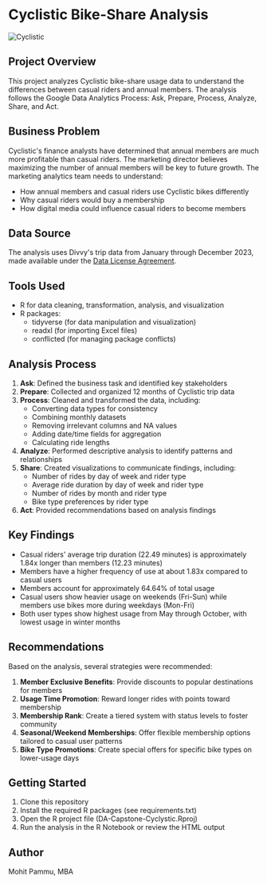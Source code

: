 # Cyclistic Bike-Share Analysis

![Cyclistic](assets/Cyclistic.png)

## Project Overview
This project analyzes Cyclistic bike-share usage data to understand the differences between casual riders and annual members. The analysis follows the Google Data Analytics Process: Ask, Prepare, Process, Analyze, Share, and Act.

## Business Problem
Cyclistic's finance analysts have determined that annual members are much more profitable than casual riders. The marketing director believes maximizing the number of annual members will be key to future growth. The marketing analytics team needs to understand:
- How annual members and casual riders use Cyclistic bikes differently
- Why casual riders would buy a membership
- How digital media could influence casual riders to become members

## Data Source
The analysis uses Divvy's trip data from January through December 2023, made available under the [Data License Agreement](https://divvybikes.com/data-license-agreement).

## Tools Used
- R for data cleaning, transformation, analysis, and visualization
- R packages:
  - tidyverse (for data manipulation and visualization)
  - readxl (for importing Excel files)
  - conflicted (for managing package conflicts)

## Analysis Process
1. **Ask**: Defined the business task and identified key stakeholders
2. **Prepare**: Collected and organized 12 months of Cyclistic trip data
3. **Process**: Cleaned and transformed the data, including:
   - Converting data types for consistency
   - Combining monthly datasets
   - Removing irrelevant columns and NA values
   - Adding date/time fields for aggregation
   - Calculating ride lengths
4. **Analyze**: Performed descriptive analysis to identify patterns and relationships
5. **Share**: Created visualizations to communicate findings, including:
   - Number of rides by day of week and rider type
   - Average ride duration by day of week and rider type
   - Number of rides by month and rider type
   - Bike type preferences by rider type
6. **Act**: Provided recommendations based on analysis findings

## Key Findings
- Casual riders' average trip duration (22.49 minutes) is approximately 1.84x longer than members (12.23 minutes)
- Members have a higher frequency of use at about 1.83x compared to casual users
- Members account for approximately 64.64% of total usage
- Casual users show heavier usage on weekends (Fri-Sun) while members use bikes more during weekdays (Mon-Fri)
- Both user types show highest usage from May through October, with lowest usage in winter months

## Recommendations
Based on the analysis, several strategies were recommended:
1. **Member Exclusive Benefits**: Provide discounts to popular destinations for members
2. **Usage Time Promotion**: Reward longer rides with points toward membership
3. **Membership Rank**: Create a tiered system with status levels to foster community
4. **Seasonal/Weekend Memberships**: Offer flexible membership options tailored to casual user patterns
5. **Bike Type Promotions**: Create special offers for specific bike types on lower-usage days

## Getting Started
1. Clone this repository
2. Install the required R packages (see requirements.txt)
3. Open the R project file (DA-Capstone-Cyclystic.Rproj)
4. Run the analysis in the R Notebook or review the HTML output

## Author
Mohit Pammu, MBA

